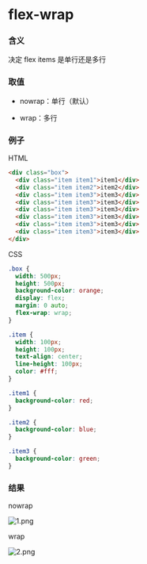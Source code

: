 # flex-wrap

### 含义

决定 flex items 是单行还是多行

### 取值

- nowrap：单行（默认）

- wrap：多行

### 例子

HTML

```html
<div class="box">
  <div class="item item1">item1</div>
  <div class="item item2">item2</div>
  <div class="item item3">item3</div>
  <div class="item item3">item3</div>
  <div class="item item3">item3</div>
  <div class="item item3">item3</div>
  <div class="item item3">item3</div>
  <div class="item item3">item3</div>
</div>
```

CSS

```css
.box {
  width: 500px;
  height: 500px;
  background-color: orange;
  display: flex;
  margin: 0 auto;
  flex-wrap: wrap;
}

.item {
  width: 100px;
  height: 100px;
  text-align: center;
  line-height: 100px;
  color: #fff;
}

.item1 {
  background-color: red;
}

.item2 {
  background-color: blue;
}

.item3 {
  background-color: green;
}
```

### 结果

nowrap

![1.png](https://img12.360buyimg.com/ddimg/jfs/t1/179319/9/20371/5337/61211817Eaec92d13/feb3a70b9b853f5a.png)

wrap

![2.png](https://img11.360buyimg.com/ddimg/jfs/t1/195881/21/19521/4892/61211817Eb413cf43/43cf459b77debb1b.png)
